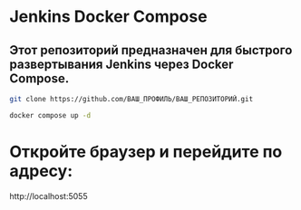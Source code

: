 # Jenkins Docker Compose

## Этот репозиторий предназначен для быстрого развертывания Jenkins через Docker Compose.
```bash
git clone https://github.com/ВАШ_ПРОФИЛЬ/ВАШ_РЕПОЗИТОРИЙ.git
```

```bash
docker compose up -d
```
# Откройте браузер и перейдите по адресу:
http://localhost:5055
